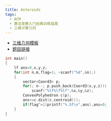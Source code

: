 ```yaml
---
title: Asteroids
tags:
  - ACM
  - 算法竞赛入门经典训练指南
  - 三维计算几何
---
```


- [三维几何模板](/_posts/2019-01-27-%E8%AE%A1%E7%AE%97%E5%87%A0%E4%BD%95/)
- [题目链接](https://vjudge.net/problem/UVALive-4589)

```cpp
int main()
{
	lf ans=0,x,y,z;
	for(int n,m,flag=1; ~scanf("%d",&n);)
	{
		vector<Coord3> p;
		for(; n--; p.push_back(Coord3(x,y,z)))
			scanf("%lf%lf%lf",&x,&y,&z);
		ConvexPolyhedron c(p);
		ans+=c.dist(c.centroid());
		if(flag^=1)printf("%.5f\n",ans),ans=0;
	}
}
```
